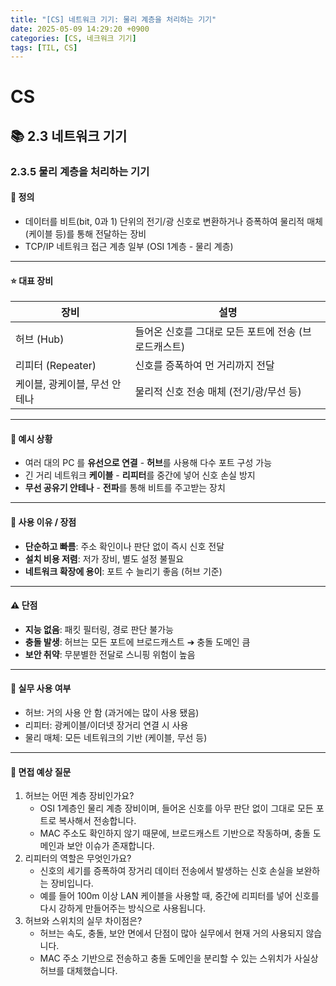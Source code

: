 ```yaml
---
title: "[CS] 네트워크 기기: 물리 계층을 처리하는 기기"
date: 2025-05-09 14:29:20 +0900
categories: [CS, 네크워크 기기]
tags: [TIL, CS]
---
```

# CS
## 📚 2.3 네트워크 기기

### 2.3.5 물리 계층을 처리하는 기기

#### 📘 정의
- 데이터를 비트(bit, 0과 1) 단위의 전기/광 신호로 변환하거나 증폭하여 물리적 매체(케이블 등)를 통해 전달하는 장비
- TCP/IP 네트워크 접근 계층 일부 (OSI 1계층 - 물리 계층)

---

#### ⭐️ 대표 장비

| 장비                | 설명                             |
|-------------------|--------------------------------|
| 허브 (Hub)          | 들어온 신호를 그대로 모든 포트에 전송 (브로드캐스트) |
| 리피터 (Repeater)    | 신호를 증폭하여 먼 거리까지 전달             |
| 케이블, 광케이블, 무선 안테나 | 물리적 신호 전송 매체 (전기/광/무선 등)       |


---

#### 📌 예시 상황
- 여러 대의 PC 를 **유선으로 연결** - **허브**를 사용해 다수 포트 구성 가능
- 긴 거리 네트워크 **케이블** - **리피터**를 중간에 넣어 신호 손실 방지
- **무선 공유기 안테나** - **전파**를 통해 비트를 주고받는 장치

---

#### 🎯 사용 이유 / 장점
- **단순하고 빠름**: 주소 확인이나 판단 없이 즉시 신호 전달
- **설치 비용 저렴**: 저가 장비, 별도 설정 불필요
- **네트워크 확장에 용이**: 포트 수 늘리기 좋음 (허브 기준)

---

#### ⚠️ 단점
- **지능 없음**: 패킷 필터링, 경로 판단 불가능
- **충돌 발생**: 허브는 모든 포트에 브로드캐스트 ➔ 충돌 도메인 큼
- **보안 취약**: 무분별한 전달로 스니핑 위험이 높음

---

#### 🏢 실무 사용 여부
- 허브: 거의 사용 안 함 (과거에는 많이 사용 됐음)
- 리피터: 광케이블/이더넷 장거리 연결 시 사용
- 물리 매체: 모든 네트워크의 기반 (케이블, 무선 등)

---

#### 🎤 면접 예상 질문
1. 허브는 어떤 계층 장비인가요?
   - OSI 1계층인 물리 계층 장비이며, 들어온 신호를 아무 판단 없이 그대로 모든 포트로 복사해서 전송합니다.
   - MAC 주소도 확인하지 않기 때문에, 브로드캐스트 기반으로 작동하며, 충돌 도메인과 보안 이슈가 존재합니다.
2. 리피터의 역할은 무엇인가요?
   - 신호의 세기를 증폭하여 장거리 데이터 전송에서 발생하는 신호 손실을 보완하는 장비입니다.
   - 예를 들어 100m 이상 LAN 케이블을 사용할 때, 중간에 리피터를 넣어 신호를 다시 강하게 만들어주는 방식으로 사용됩니다.
3. 허브와 스위치의 실무 차이점은?
   - 허브는 속도, 충돌, 보안 면에서 단점이 많아 실무에서 현재 거의 사용되지 않습니다.
   - MAC 주소 기반으로 전송하고 충돌 도메인을 분리할 수 있는 스위치가 사실상 허브를 대체했습니다.
